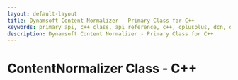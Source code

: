 ```yaml
---
layout: default-layout
title: Dynamsoft Content Normalizer - Primary Class for C++
keywords: primary api, c++ class, api reference, c++, cplusplus, dcn, documentation
description: Dynamsoft Content Normalizer - Primary Class for C++
---
```


# ContentNormalizer Class - C++


